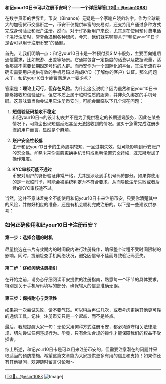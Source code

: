 **和记your10日卡可以注册币安吗？——一个详细解答[[TG💪+ @esim1088](https://t.me/s/esim1088)]**

在数字货币的世界里，币安（Binance）无疑是一个家喻户晓的名字。作为全球最大的加密货币交易所之一，币安不仅提供丰富的交易对，还支持用户通过多种方式完成身份验证和账户注册。然而，对于许多新用户来说，尤其是在使用预付费电话卡进行注册时，常常会遇到各种疑问。今天，我们就来聊聊关于“和记your10日卡是否可以用于注册币安”的话题。

首先，让我们明确一点：和记your10日卡是一种预付费SIM卡服务，主要面向短期通信需求，比如旅游、出差等场景。它通常包含一定额度的话费以及数据流量，适合那些不需要长期固定号码的人群。而币安作为一个国际化的平台，其注册流程中确实需要用户提供有效的手机号码以完成KYC（了解你的客户）认证。那么问题来了，和记your10日卡能否满足这一要求呢？

答案是：**理论上可行，但存在风险**。为什么这么说呢？因为虽然和记your10日卡能够接收短信验证码，但它本质上属于临时性质的服务，并非永久绑定的手机号码。这意味着当你尝试用它注册币安时，可能会面临以下几个潜在问题：

1. **短信验证码接收不稳定**  
   和记your10日卡的设计初衷并不是为了提供稳定的长期通讯服务，因此在某些情况下，可能会出现短信延迟甚至无法接收到的情况。这对于急需完成注册步骤的用户而言，显然是个麻烦。

2. **账户安全性较低**  
   由于和记your10日卡的生命周期较短，一旦过期失效，就可能影响到币安账户的安全性。如果未来你需要更换手机号码或重新设置安全措施，这无疑增加了操作难度。

3. **KYC审核可能不通过**  
   币安对用户的身份验证非常严格，尤其是涉及到手机号码的部分。如果你使用的是一张临时卡，可能会被系统判定为不符合要求，从而导致注册失败或者后续的KYC审核通不过。

当然，这并不意味着完全不能使用和记your10日卡来注册币安。只要你清楚其中的风险，并做好相应的准备，还是有机会顺利完成注册的。以下是一些建议供参考：

### 如何正确使用和记your10日卡注册币安？

#### 第一步：选择合适的时机
尽量挑选在卡片有效期内的时间段内进行注册操作，确保整个过程不受时间限制的影响。同时，提前检查手机网络状况，避免因信号不佳而导致验证码丢失。

#### 第二步：仔细阅读注册指引
在开始之前，请务必仔细阅读币安提供的注册指南，熟悉每一个环节的具体要求。特别是关于手机号码填写的部分，确保输入的信息准确无误。

#### 第三步：保持耐心与灵活性
如果第一次尝试失败，请不要气馁。可以稍后再试几次，或者考虑更换其他更可靠的通信工具。记住，注册币安只是一个起点，而不是终点。

最后，我想提醒大家一句：无论采用何种方式注册币安，都必须遵守相关法律法规，切勿尝试任何违规行为。毕竟，只有合法合规的操作才能保障我们的权益不受损害。

综上所述，和记your10日卡是可以用来注册币安的，但需要注意潜在的问题并采取适当的预防措施。希望这篇文章能为大家提供更多有用的信息和支持！如果你还有其他疑问，欢迎随时留言讨论哦～

---

[[TG💪+ @esim1088](https://t.me/s/esim1088) ![Image](https://i.postimg.cc/4NQfJmqS/Snipaste-2025-05-13-00-14-12.png)]